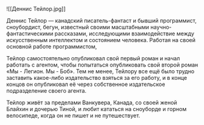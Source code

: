 ![[Деннис Тейлор.jpg]]

Деннис Тейлор — канадский писатель-фантаст и бывший программист, сноубордист, бегун, известный своими масштабными научно-фантастическими рассказами, исследующими взаимодействие между искусственным интеллектом и состоянием человека. Работая на своей основной работе программистом,

Тейлор самостоятельно опубликовал свой первый роман и начал работать с агентом, чтобы попытаться опубликовать свой второй роман «Мы - Легион. Мы - Боб». Тем не менее, Тейлору все ещё было трудно заставить какое-либо издательство взяться за его работу, и в конце концов он опубликовал её через собственное издательское подразделение своего агента. 

Тейлор живёт за пределами Ванкувера, Канада, со своей женой Блайхин и дочерью Тиной, и любит кататься на сноуборде и горном велосипеде, когда он не пишет и не путешествует.